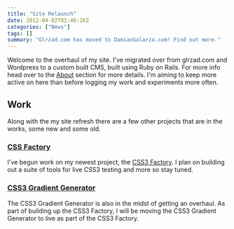 ```yaml
---
title: "Site Relaunch"
date: 2012-04-02T02:46:16Z
categories: ["News"]
tags: []
summary: "Glrzad.com has moved to DamianGalarza.com! Find out more."
---
```


Welcome to the overhaul of my site. I've migrated over from glrzad.com and Wordpress to a custom built CMS, built using Ruby on Rails. For more info head over to the [About](/about) section for more details. I'm aiming to keep more active on here than before logging my work and experiments more often.

## Work

Along with the my site refresh there are a few other projects that are in the works, some new and some old.

### [CSS Factory](http://www.css3factory.com)

I've begun work on my newest project, the [CSS3 Factory](http://www.css3factory.com). I plan on building out a suite of tools for live CSS3 testing and more so stay tuned.

### [CSS3 Gradient Generator](http://gradients.glrzad.com)

The CSS3 Gradient Generator is also in the midst of getting an overhaul. As part of building up the CSS3 Factory, I will be moving the CSS3 Gradient Generator to live as part of the CSS3 Factory.
